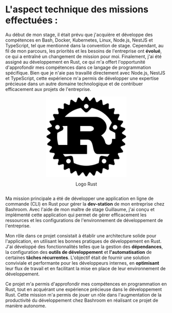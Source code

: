 # L'aspect technique des missions effectuées :

Au début de mon stage, il était prévu que j'acquière et développe des compétences en Bash, Docker, Kubernetes, Linux, Node.js, NestJS et TypeScript, tel que mentionné dans la convention de stage. Cependant, au fil de mon parcours, les priorités et les besoins de l'entreprise ont **évolué**, ce qui a entraîné un changement de mission pour moi. Finalement, j'ai été assigné au développement en Rust, ce qui m'a offert l'opportunité d'approfondir mes compétences dans ce langage de programmation spécifique. Bien que je n'aie pas travaillé directement avec Node.js, NestJS et TypeScript, cette expérience m'a permis de développer une expertise précieuse dans un autre domaine technologique et de contribuer efficacement aux projets de l'entreprise.

<div style="display: flex; justify-content: center;">
  <img src="./img/Rust_programming_language_black_logo.svg" style="max-height: 250px; height: 250px; width: auto;" alt="Bashroom">
</div>
<div style="display: flex; justify-content: center;">
  <p>Logo Rust</p>
</div>

Ma mission principale a été de développer une application en ligne de commande (CLI) en Rust pour gérer la **dev-station** de mon entreprise chez Bashroom. Avec l'aide de mon maître de stage Guillaume, j'ai conçu et implémenté cette application qui permet de gérer efficacement les ressources et les configurations de l'environnement de développement de l'entreprise.

Mon rôle dans ce projet consistait à établir une architecture solide pour l'application, en utilisant les bonnes pratiques de développement en Rust. J'ai développé des fonctionnalités telles que la gestion des **dépendances**, la configuration des **outils de développement** et **l'automatisation** de certaines **tâches récurrentes**. L'objectif était de fournir une solution conviviale et performante pour les développeurs internes, en **optimisant** leur flux de travail et en facilitant la mise en place de leur environnement de développement.

Ce projet m'a permis d'approfondir mes compétences en programmation en Rust, tout en acquérant une expérience précieuse dans le développement Rust. Cette mission m'a permis de jouer un rôle dans l'augmentation de la productivité du développement chez Bashroom en réalisant ce projet de manière autonome.